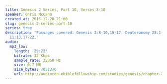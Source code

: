 ```yaml
---
title: Genesis 2 Series, Part 10, Verses 8-10
speaker: Chris McCann
created_at: 2015-12-28 21:00
slug: genesis-2-series-part-10
series: true
description: 'Passages covered: Genesis 2:8-10,15-17, Deuteronomy 28:1-2,15-17, Romans
  11:13,17-22.'
audio:
  mp3_low:
    length: '29:22'
    bitrate: 32 Kbps
    sample_rate: 22050 Hz
    size: 6.7 MB
    size_bytes: 7051376
    url: http://audiocdn.ebiblefellowship.com/studies/genesis/chapter-2/2015.12.28_McCann_-_Genesis_2_Series_Part_10.mp3
---
```

